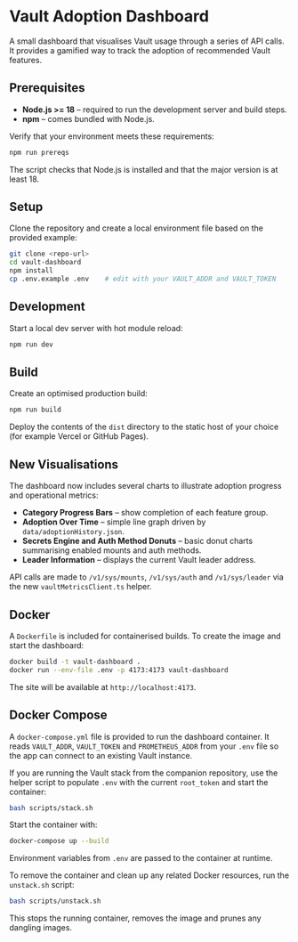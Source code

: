 # Vault Adoption Dashboard

A small dashboard that visualises Vault usage through a series of API calls. It provides a gamified way to track the adoption of recommended Vault features.

## Prerequisites

* **Node.js >= 18** – required to run the development server and build steps.
* **npm** – comes bundled with Node.js.

Verify that your environment meets these requirements:

```bash
npm run prereqs
```

The script checks that Node.js is installed and that the major version is at least 18.

## Setup

Clone the repository and create a local environment file based on the provided example:

```bash
git clone <repo-url>
cd vault-dashboard
npm install
cp .env.example .env    # edit with your VAULT_ADDR and VAULT_TOKEN
```

## Development

Start a local dev server with hot module reload:

```bash
npm run dev
```

## Build

Create an optimised production build:

```bash
npm run build
```

Deploy the contents of the `dist` directory to the static host of your choice (for example Vercel or GitHub Pages).

## New Visualisations

The dashboard now includes several charts to illustrate adoption progress and operational metrics:

- **Category Progress Bars** – show completion of each feature group.
- **Adoption Over Time** – simple line graph driven by `data/adoptionHistory.json`.
- **Secrets Engine and Auth Method Donuts** – basic donut charts summarising enabled mounts and auth methods.
- **Leader Information** – displays the current Vault leader address.

API calls are made to `/v1/sys/mounts`, `/v1/sys/auth` and `/v1/sys/leader` via the new `vaultMetricsClient.ts` helper.

## Docker

A `Dockerfile` is included for containerised builds. To create the image and start the dashboard:

```bash
docker build -t vault-dashboard .
docker run --env-file .env -p 4173:4173 vault-dashboard
```

The site will be available at `http://localhost:4173`.

## Docker Compose

A `docker-compose.yml` file is provided to run the dashboard container. It reads
`VAULT_ADDR`, `VAULT_TOKEN` and `PROMETHEUS_ADDR` from your `.env` file so the
app can connect to an existing Vault instance.

If you are running the Vault stack from the companion repository, use the helper
script to populate `.env` with the current `root_token` and start the container:

```bash
bash scripts/stack.sh
```

Start the container with:

```bash
docker-compose up --build
```

Environment variables from `.env` are passed to the container at runtime.

To remove the container and clean up any related Docker resources, run the
`unstack.sh` script:

```bash
bash scripts/unstack.sh
```

This stops the running container, removes the image and prunes any dangling
images.
